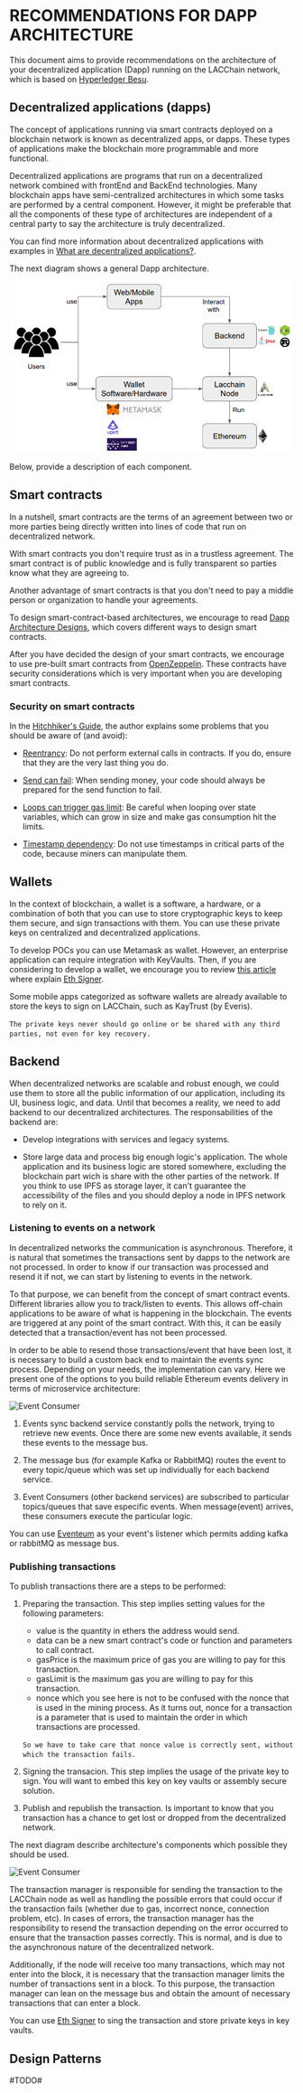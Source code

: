 # RECOMMENDATIONS FOR DAPP ARCHITECTURE
This document aims to provide recommendations on the architecture of your decentralized application (Dapp) running on the LACChain network, which is based on [Hyperledger Besu](https://besu.hyperledger.org/en/stable/ "Hyperledger Besu").

## Decentralized applications (dapps)

The concept of applications running via smart contracts deployed on a blockchain network is known as decentralized apps, or dapps. These types of applications make the blockchain more programmable and more functional.

Decentralized applications are programs that run on a decentralized network combined with frontEnd and BackEnd technologies. Many blockchain apps have semi-centralized architectures in which some tasks are performed by a central component. However, it might be preferable that all the components of these type of architectures are independent of a central party to say the architecture is truly decentralized.

You can find more information about decentralized applications with examples in [What are decentralized applications?](https://hackernoon.com/what-are-decentralized-applications-dapps-explained-with-examples-7ff8f2c4a460 "What are decentralized applications?").

The next diagram shows a general Dapp architecture.

![Dapp Architecture](/docs/images/general_architecture.png)

Below, provide a description of each component.

## Smart contracts

In a nutshell, smart contracts are the terms of an agreement between two or more parties being directly written into lines of code that run on decentralized network. 

With smart contracts you don't require trust as in a trustless agreement. The smart contract is of public knowledge and is fully transparent so parties know what they are agreeing to.

Another advantage of smart contracts is that you don't need to pay a middle person or organization to handle your agreements.

To design smart-contract-based architectures, we encourage to read [Dapp Architecture Designs](https://github.com/ConsenSys/Ethereum-Development-Best-Practices/wiki/Dapp-Architecture-Designs "Dapp Architecture Designs"), which covers different ways to design smart contracts.

After you have decided the design of your smart contracts, we encourage to use pre-built smart contracts from [OpenZeppelin](https://github.com/OpenZeppelin/openzeppelin-contracts). These contracts have security considerations which is very important when you are developing smart contracts.

### Security on smart contracts

In the [Hitchhiker's Guide](https://blog.openzeppelin.com/the-hitchhikers-guide-to-smart-contracts-in-ethereum-848f08001f05/ "Hitchhiker's Guide"), the author explains some problems that you should be aware of (and avoid):

* [Reentrancy](http://hackingdistributed.com/2016/07/13/reentrancy-woes "Reentrancy"): Do not perform external calls in contracts. If you do, ensure that they are the very last thing you do.

* [Send can fail](https://vessenes.com/ethereum-griefing-wallets-send-w-throw-considered-harmful/ "Send can fail"): When sending money, your code should always be prepared for the send function to fail.

* [Loops can trigger gas limit](http://solidity.readthedocs.io/en/latest/security-considerations.html#gas-limit-and-loops): Be careful when looping over state variables, which can grow in size and make gas consumption hit the limits.

* [Timestamp dependency](https://github.com/ConsenSys/smart-contract-best-practices#timestamp-dependence "Timestamp dependency"): Do not use timestamps in critical parts of the code, because miners can manipulate them.

## Wallets

In the context of blockchain, a wallet is a software, a hardware, or a combination of both that you can use to store cryptographic keys to keep them secure, and sign transactions with them. You can use these private keys on centralized and decentralized applications.

To develop POCs you can use Metamask as wallet. However, an enterprise application can require integration with KeyVaults. Then, if you are considering to develop a wallet, we encourage you to review [this article](https://github.com/PegaSysEng/ethsigner/) where explain 
[Eth Signer](https://github.com/PegaSysEng/ethsigner/ "Eth Signer").

Some mobile apps categorized as software wallets are already available to store the keys to sign on LACChain, such as KayTrust (by Everis).

```The private keys never should go online or be shared with any third parties, not even for key recovery.```

## Backend

When decentralized networks are scalable and robust enough, we could use them to store all the public information of our application, including its UI, business logic, and data. Until that becomes a reality, we need to add backend to our decentralized architectures. The responsabilities of the backend are:

* Develop integrations with services and legacy systems.

* Store large data and process big enough logic's application. The whole application and its business logic are stored somewhere, excluding the blockchain part wich is share with the other parties of the network. If you think to use IPFS as storage layer, it can't guarantee the accessibility of the files and you should deploy a node in IPFS network to rely on it.

### Listening to events on a network

In decentralized networks the communication is asynchronous. Therefore, it is natural that sometimes the transactions sent by dapps to the network are not processed. In order to know if our transaction was processed and resend it if not, we can start by listening to events in the network.

To that purpose, we can benefit from the concept of smart contract events. Different libraries allow you to track/listen to events. This allows off-chain applications to be aware of what is happening in the blockchain. The events are triggered at any point of the smart contract. With this, it can be easily detected that a transaction/event has not been processed.

In order to be able to resend those transactions/event that have been lost, it is necessary to build a custom back end to maintain the events sync process. Depending on your needs, the implementation can vary. Here we present one of the options to you build reliable Ethereum events delivery in terms of microservice architecture:

![Event Consumer](/docs/images/event_consumer.png)

1. Events sync backend service constantly polls the network, trying to retrieve new events. Once there are some new events available, it sends these events to the message bus.

2. The message bus (for example Kafka or RabbitMQ) routes the event to every topic/queue which was set up individually for each backend service. 

3. Event Consumers (other backend services) are subscribed to particular topics/queues that save especific events. When message(event) arrives, these consumers execute the particular logic.

You can use [Eventeum](https://github.com/ConsenSys/eventeum) as your event's listener which permits adding kafka or rabbitMQ as message bus.   

### Publishing transactions

To publish transactions there are a steps to be performed:

1. Preparing the transaction. This step implies setting values for the following parameters:
    * value is the quantity in ethers the address would send.
    * data can be a new smart contract's code or function and parameters to call contract.
    * gasPrice is the maximum price of gas you are willing to pay for this transaction.
    * gasLimit is the maximum gas you are willing to pay for this transaction.
    * nonce which you see here is not to be confused with the nonce that is used in the mining process. As it turns out, nonce for a transaction is a parameter that is used to maintain the order in which transactions are processed.

    ```So we have to take care that nonce value is correctly sent, without which the transaction fails.```

2. Signing the transacion. This step implies the usage of the private key to sign. You will want to embed this key on key vaults or assembly secure solution.

3. Publish and republish the transaction. Is important to know that you transaction has a chance to get lost or dropped from the decentralized network.

The next diagram describe architecture's components which possible they should be used.

![Event Consumer](/docs/images/transaction_manager.png)

 The transaction manager is responsible for sending the transaction to the LACChain node as well as handling the possible errors that could occur if the transaction fails (whether due to gas, incorrect nonce, connection problem, etc). In cases of errors, the transaction manager has the responsibility to resend the transaction depending on the error occurred to ensure that the transaction passes correctly. This is normal, and is due to the asynchronous nature of the decentralized network.

 Additionally, if the node will receive too many transactions, which may not enter into the block, it is necessary that the transaction manager limits the number of transactions sent in a block. To this purpose, the transaction manager can lean on the message bus and obtain the amount of necessary transactions that can enter a block.

You can use [Eth Signer](https://github.com/PegaSysEng/ethsigner/ "Eth Signer") to sing the transaction and store private keys in key vaults.

## Design Patterns
#TODO#

